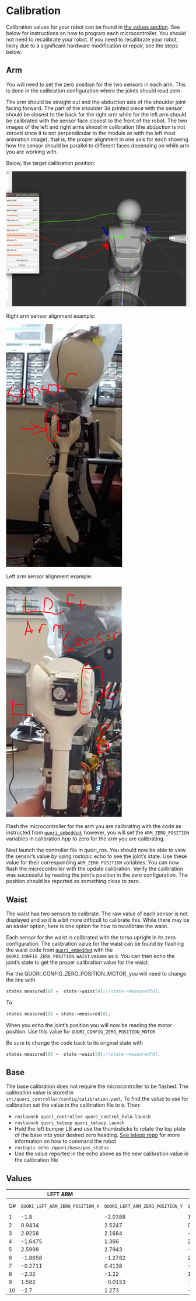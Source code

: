 # Calibration

<!-- TODO: fix link to spreadsheet -->
Calibration values for your robot can be found in [the values section](#values). See below for instructions on how to program each microcontroller. You should not need to recalibrate your robot. If you need to recalibrate your robot, likely due to a significant hardware modification or repair, see the steps below.

## Arm

You will need to set the zero position for the two sensors in each arm. This is done in the calibration configuration where the joints should read zero.

The arm should be straight out and the abduction axis of the shoulder joint facing forward. The part of the shoulder 3d printed piece with the sensor should be closest to the back for the right arm while for the left arm should be calibrated with the sensor face closest to the front of the robot. The two images of the left and right arms almost in calibration (the abduction is not zeroed since it is not perpendicular to the module as with the left most animation image), that is, the proper alignment in one axis for each showing how the sensor should be parallel to different faces depending on while arm you are working with.

Below, the target calibration position:

![Calibration position](images/quori_arm_alignment.png)

Right arm sensor alignment example:

![Right arm sensor alignment example](images/quori_arm_sensor.png)

Left arm sensor alignment example:

![Left arm sensor alignment example](images/quori_arm_sensor_2.png)

Flash the microcontroller for the arm you are calibrating with the code as instructed from [`quori_embedded`](https://github.com/Quori-ROS/quori_embedded); however, you will set the `ARM_ZERO_POSITION` variables in calibration.hpp to zero for the arm you are calibrating.

Next launch the controller file in quori_ros. You should now be able to view the sensor’s value by using rostopic echo to see the joint’s state. Use these value for their corresponding `ARM_ZERO_POSITION` variables. You can now flash the microcontroller with the update calibration. Verify the calibration was successful by reading the joint’s position in the zero configuration. The position should be reported as something close to zero.

## Waist

The waist has two sensors to calibrate. The raw value of each sensor is not displayed and so it is a bit more difficult to calibrate this. While there may be an easier option, here is one option for how to recalibrate the waist.

Each sensor for the waist is calibrated with the torso upright in its zero configuration.
The calibration value for the waist can be found by flashing the waist code from [`quori_embedded`](https://github.com/Quori-ROS/quori_embedded) with the `QUORI_CONFIG_ZERO_POSITION_WAIST` values as `0`.
You can then echo the joint’s state to get the proper calibration value for the waist.

For the QUORI_CONFIG_ZERO_POSITION_MOTOR, you will need to change the line with

```cpp
states.measured[0] = -state->waist[0];//state->measured[0];
```

To

```cpp
states.measured[0] = state->measured[0];
```

When you echo the joint’s position you will now be reading the motor position. Use this value for `QUORI_CONFIG_ZERO_POSITION_MOTOR`

Be sure to change the code back to its original state with

```cpp
states.measured[0] = -state->waist[0];//state->measured[0];
```

## Base

The base calibration does not require the microcontroller to be flashed. The calibration value is stored in `src/quori_controller/config/calibration.yaml`. To find the value to use for calibration set the value in the calibration file to `0`. Then:

- `roslaunch quori_controller quori_control_holo.launch`
- `roslaunch quori_teleop quori_teleop.launch`
- Hold the left bumper LB and use the thumbsticks to rotate the top plate of the base into your desired zero heading. [See teleop repo](https://www.google.com/url?q=https://github.com/Quori-ROS/quori_ros/tree/master/src/quori_teleop&sa=D&source=editors&ust=1703158334603099&usg=AOvVaw0ti8R1g06ZxG_J2iSaMmy2) for more information on how to command the robot
- `rostopic echo /quori/base/pos_status`
- Use the value reported in the echo above as the new calibration value in the calibration file

## Values

|     | **LEFT ARM**                     |                                  | **RIGHT ARM**                     |                                   | **SPINE**                          |                                    |                                                                 |         |         |
| --- | -------------------------------- | -------------------------------- | --------------------------------- | --------------------------------- | ---------------------------------- | ---------------------------------- | --------------------------------------------------------------- | ------- | ------- |
| Q#  | `QUORI_LEFT_ARM_ZERO_POSITION_X` | `QUORI_LEFT_ARM_ZERO_POSITION_Y` | `QUORI_RIGHT_ARM_ZERO_POSITION_X` | `QUORI_RIGHT_ARM_ZERO_POSITION_Y` | `QUORI_CONFIG_ZERO_POSITION_WAIST` | `QUORI_CONFIG_ZERO_POSITION_MOTOR` | `/opt/quori/quori_controller/config/calibration` `base_offset`: | Head dx | Head dy |
| 1   | -1.8                             | -2.0388                          | 1.93                              | -5.0388                           | 0.18                               | 0.9                                |                                                                 |         |         |
| 2   | 0.9434                           | 2.5247                           | 0.5737                            | -0.7704                           | -2.007                             | 1.6457                             | 0.0944                                                          | -2.5    | -1.65   |
| 3   | 2.9258                           | 2.1684                           | -1.1363                           | -0.53                             | -0.5515                            | -0.8114                            | 0.02606                                                         | -2.65   | -1.75   |
| 4   | -1.6475                          | 1.366                            | 2.3041                            | -2.2458                           | 0.6527                             | 0.1149                             | 0.72                                                            | -3      | -1.85   |
| 5   | 2.5998                           | 2.7943                           | -1.7496                           | 0.6588                            | -2.3031                            | 0.6666                             | 0.2982                                                          | -2.5    | -1.7    |
| 6   | -1.8658                          | -1.2782                          | 2.6999                            | -3.1018                           | 1.4965                             | 2.7852                             | 0.583958                                                        | -2.75   | -1.85   |
| 7   | -0.2711                          | 0.4138                           | -0.9802                           | 2.12                              | 1.7895                             | -2.3996                            | 0.201184                                                        | -2.9    | -1.4    |
| 8   | -2.32                            | -1.22                            | 1.381                             | -2.8062                           | 2.328                              | 0.9444                             | 0.93102                                                         | -3.2    | -1.9    |
| 9   | 1.582                            | -0.0153                          | -0.6412                           | -1.0186                           | 0.6627                             | -1.3553                            | 0.289568                                                        | -2.7    | -1.8    |
| 10  | -2.7                             | 1.273                            | -2.4                              | 0.016                             | 0.405                              | -0.7193                            | 0.347                                                           | -2.7    | -1.97   |
